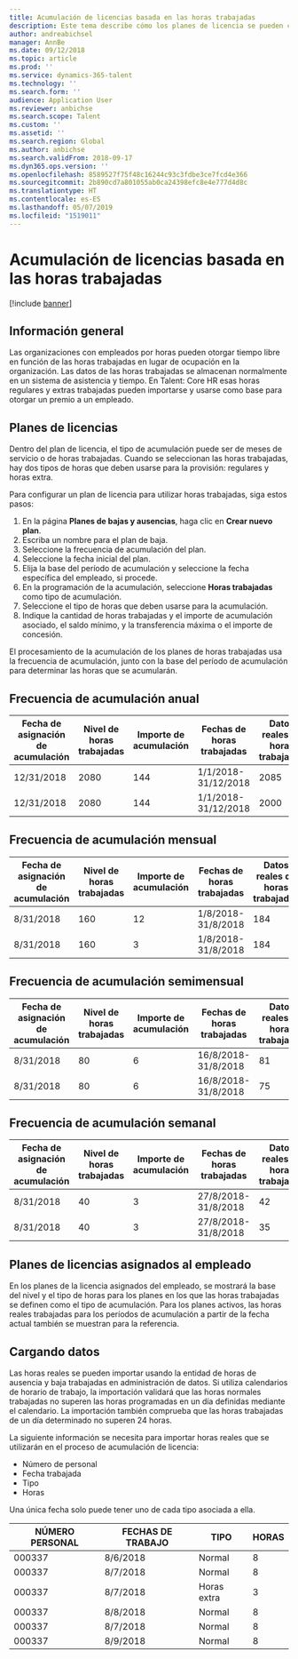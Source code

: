 ```yaml
---
title: Acumulación de licencias basada en las horas trabajadas
description: Este tema describe cómo los planes de licencia se pueden configurar para acumular tiempo libre basado en las horas trabajadas.
author: andreabichsel
manager: AnnBe
ms.date: 09/12/2018
ms.topic: article
ms.prod: ''
ms.service: dynamics-365-talent
ms.technology: ''
ms.search.form: ''
audience: Application User
ms.reviewer: anbichse
ms.search.scope: Talent
ms.custom: ''
ms.assetid: ''
ms.search.region: Global
ms.author: anbichse
ms.search.validFrom: 2018-09-17
ms.dyn365.ops.version: ''
ms.openlocfilehash: 8589527f75f48c16244c93c3fdbe3ce7fcd4e366
ms.sourcegitcommit: 2b890cd7a801055ab0ca24398efc8e4e777d4d8c
ms.translationtype: HT
ms.contentlocale: es-ES
ms.lasthandoff: 05/07/2019
ms.locfileid: "1519011"
---
```

# <a name="accrue-time-off-based-on-hours-worked"></a>Acumulación de licencias basada en las horas trabajadas

[!include [banner](includes/banner.md)]


## <a name="overview"></a>Información general

Las organizaciones con empleados por horas pueden otorgar tiempo libre en función de las horas trabajadas en lugar de ocupación en la organización. Las datos de las horas trabajadas se almacenan normalmente en un sistema de asistencia y tiempo. En Talent: Core HR esas horas regulares y extras trabajadas pueden importarse y usarse como base para otorgar un premio a un empleado.

## <a name="leave-plans"></a>Planes de licencias

Dentro del plan de licencia, el tipo de acumulación puede ser de meses de servicio o de horas trabajadas. Cuando se seleccionan las horas trabajadas, hay dos tipos de horas que deben usarse para la provisión: regulares y horas extra.

Para configurar un plan de licencia para utilizar horas trabajadas, siga estos pasos:

1. En la página **Planes de bajas y ausencias**, haga clic en **Crear nuevo plan**.
2. Escriba un nombre para el plan de baja.
3. Seleccione la frecuencia de acumulación del plan.
5. Seleccione la fecha inicial del plan.
6. Elija la base del período de acumulación y seleccione la fecha específica del empleado, si procede.
7. En la programación de la acumulación, seleccione **Horas trabajadas** como tipo de acumulación.
8. Seleccione el tipo de horas que deben usarse para la acumulación.
9. Indique la cantidad de horas trabajadas y el importe de acumulación asociado, el saldo mínimo, y la transferencia máxima o el importe de concesión.

El procesamiento de la acumulación de los planes de horas trabajadas usa la frecuencia de acumulación, junto con la base del período de acumulación para determinar las horas que se acumularán.

## <a name="annual-accrual-frequency"></a>Frecuencia de acumulación anual

| Fecha de asignación de acumulación    | Nivel de horas trabajadas    | Importe de acumulación        | Fechas de horas trabajadas   | Datos reales de horas trabajadas| Prima               |
| --------------------- | -------------------- | --------------------- | -------------------- |-------------------- |-------------------- |
| 12/31/2018            | 2080                 | 144                   | 1/1/2018-31/12/2018  | 2085                | 144                 |        
| 12/31/2018            | 2080                 | 144                   | 1/1/2018-31/12/2018  | 2000                | 0                 |


## <a name="monthly-accrual-frequency"></a>Frecuencia de acumulación mensual

| Fecha de asignación de acumulación    | Nivel de horas trabajadas    | Importe de acumulación        | Fechas de horas trabajadas   | Datos reales de horas trabajadas| Prima               |
| --------------------- | -------------------- | --------------------- | -------------------- |-------------------- |-------------------- |
| 8/31/2018             | 160                  | 12                    | 1/8/2018-31/8/2018   | 184                 | 12                  |        
| 8/31/2018             | 160                  | 3                     | 1/8/2018-31/8/2018   | 184                 | 3                   |

## <a name="semi-monthly-accrual-frequency"></a>Frecuencia de acumulación semimensual

| Fecha de asignación de acumulación    | Nivel de horas trabajadas    | Importe de acumulación        | Fechas de horas trabajadas   | Datos reales de horas trabajadas| Prima               |
| --------------------- | -------------------- | --------------------- | -------------------- |-------------------- |-------------------- |
| 8/31/2018             | 80                   | 6                     | 16/8/2018-31/8/2018  | 81                  | 6                  |        
| 8/31/2018             | 80                   | 6                     | 16/8/2018-31/8/2018  | 75                  | 0                   |

## <a name="weekly-accrual-frequency"></a>Frecuencia de acumulación semanal

| Fecha de asignación de acumulación    | Nivel de horas trabajadas    | Importe de acumulación        | Fechas de horas trabajadas   | Datos reales de horas trabajadas| Prima               |
| --------------------- | -------------------- | --------------------- | -------------------- |-------------------- |-------------------- |
| 8/31/2018             | 40                   | 3                     | 27/8/2018-31/8/2018  | 42                  | 3                  |        
| 8/31/2018             | 40                   | 3                     | 27/8/2018-31/8/2018  | 35                  | 0                   |

## <a name="employee-assigned-leave-plans"></a>Planes de licencias asignados al empleado

En los planes de la licencia asignados del empleado, se mostrará la base del nivel y el tipo de horas para los planes en los que las horas trabajadas se definen como el tipo de acumulación. Para los planes activos, las horas reales trabajadas para los períodos de acumulación a partir de la fecha actual también se muestran para la referencia. 

## <a name="loading-data"></a>Cargando datos

Las horas reales se pueden importar usando la entidad de horas de ausencia y baja trabajadas en administración de datos. Si utiliza calendarios de horario de trabajo, la importación validará que las horas normales trabajadas no superen las horas programadas en un día definidas mediante el calendario. La importación también comprueba que las horas trabajadas de un día determinado no superen 24 horas. 

La siguiente información se necesita para importar horas reales que se utilizarán en el proceso de acumulación de licencia:

+ Número de personal 
+ Fecha trabajada
+ Tipo
+ Horas

Una única fecha solo puede tener uno de cada tipo asociada a ella.

| NÚMERO PERSONAL       | FECHAS DE TRABAJO           | TIPO                  | HORAS                |
| --------------------- | -------------------- | --------------------- | -------------------- |
| 000337                | 8/6/2018             | Normal               | 8                    |       
| 000337                | 8/7/2018             | Normal               | 8                    |
| 000337                | 8/7/2018             | Horas extra              | 3                    |
| 000337                | 8/8/2018             | Normal               | 8                    |
| 000337                | 8/7/2018             | Normal               | 8                    |
| 000337                | 8/9/2018             | Normal               | 8                    |
